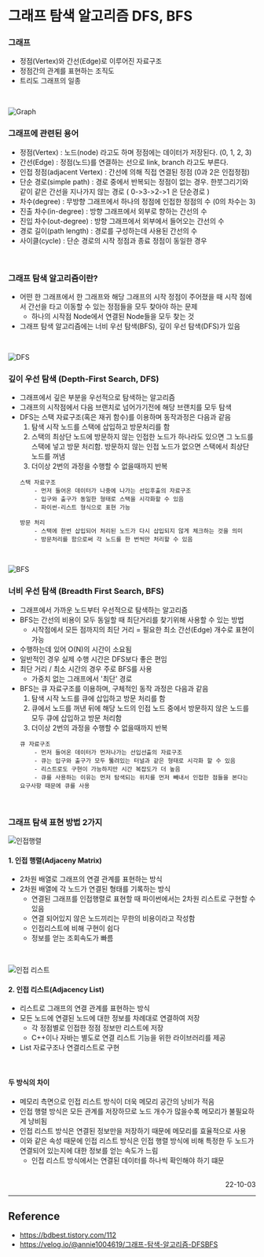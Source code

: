 # 그래프 탐색 알고리즘 DFS, BFS

### 그래프
- 정점(Vertex)와 간선(Edge)로 이루어진 자료구조
- 정점간의 관계를 표현하는 조직도
- 트리도 그래프의 일종

<br>

![Graph](./img/Graph.png)

### 그래프에 관련된 용어
- 정점(Vertex) : 노드(node) 라고도 하며 정점에는 데이터가 저장된다. (0, 1, 2, 3)
- 간선(Edge) : 정점(노드)를 연결하는 선으로 link, branch 라고도 부른다.
- 인접 정점(adjacent Vertex) : 간선에 의해 직접 연결된 정점 (0과 2은 인접정점)
- 단순 경로(simple path) : 경로 중에서 반복되는 정점이 없는 경우. 한붓그리기와 같이 같은 간선을 지나가지 않는 경로 ( 0->3->2->1 은 단순경로 )
- 차수(degree) : 무방향 그래프에서 하나의 정점에 인접한 정점의 수 (0의 차수는 3)
- 진출 차수(in-degree) : 방향 그래프에서 외부로 향하는 간선의 수
- 진입 차수(out-degree) : 방향 그래프에서 외부에서 들어오는 간선의 수
- 경로 길이(path length) : 경로를 구성하는데 사용된 간선의 수
- 사이클(cycle) : 단순 경로의 시작 정점과 종료 정점이 동일한 경우

<br>

### 그래프 탐색 알고리즘이란?
- 어떤 한 그래프에서 한 그래프와 해당 그래프의 시작 정점이 주어졌을 때 시작 점에서 간선을 타고 이동할 수 있는 정점들을 모두 찾아야 하는 문제
    - 하나의 시작점 Node에서 연결된 Node들을 모두 찾는 것
- 그래프 탐색 알고리즘에는 너비 우선 탐색(BFS), 깊이 우선 탐색(DFS)가 있음

<br>

![DFS](./img/DFS.gif)

### 깊이 우선 탐색 (Depth-First Search, DFS)
- 그래프에서 깊은 부분을 우선적으로 탐색하는 알고리즘
- 그래프의 시작점에서 다음 브랜치로 넘어가기전에 해당 브랜치를 모두 탐색
- DFS는 스택 자료구조(혹은 재귀 함수)를 이용하며 동작과정은 다음과 같음
    1. 탐색 시작 노드를 스택에 삽입하고 방문처리를 함
    2. 스택의 최상단 노드에 방문하지 않는 인접한 노드가 하나라도 있으면 그 노드를 스택에 넣고 방문 처리함. 방문하지 않는 인접 노드가 없으면 스택에서 최상단 노드를 꺼냄
    3. 더이상 2번의 과정을 수행할 수 없을때까지 반복
    ```
    스택 자료구조 
        - 먼저 들어온 데이터가 나중에 나가는 선입후출의 자료구조
        - 입구와 출구가 동일한 형태로 스택을 시각화할 수 있음
        - 파이썬-리스트 형식으로 표현 가능
    
    방문 처리
        - 스택에 한번 삽입되어 처리된 노드가 다시 삽입되지 않게 체크하는 것을 의미
        - 방문처리를 함으로써 각 노드를 한 번씩만 처리할 수 있음
    ```

<br>

![BFS](./img/BFS.gif)

### 너비 우선 탐색 (Breadth First Search, BFS)
- 그래프에서 가까운 노드부터 우선적으로 탐색하는 알고리즘
- BFS는 간선의 비용이 모두 동일할 때 최단거리를 찾기위해 사용할 수 있는 방법
    - 시작점에서 모든 점까지의 최단 거리 = 필요한 최소 간선(Edge) 개수로 표현이 가능
- 수행하는데 있어 O(N)의 시간이 소요됨
- 일반적인 경우 실제 수행 시간은 DFS보다 좋은 편임
- 최단 거리 / 최소 시간의 경우 주로 BFS를 사용
    - 가중치 없는 그래프에서 '최단' 경로
- BFS는 큐 자료구조를 이용하며, 구체적인 동작 과정은 다음과 같음
    1. 탐색 시작 노드를 큐에 삽입하고 방문 처리를 함
    2. 큐에서 노드를 꺼낸 뒤에 해당 노드의 인접 노드 중에서 방문하지 않은 노드를 모두 큐에 삽입하고 방문 처리함
    3. 더이상 2번의 과정을 수행할 수 없을때까지 반복
    ```
    큐 자료구조
        - 먼저 들어온 데이터가 먼저나가는 선입선출의 자료구조
        - 큐는 입구와 출구가 모두 뚫려있는 터널과 같은 형태로 시각화 할 수 있음
        - 리스트로도 구현이 가능하지만 시간 복잡도가 더 높음
        - 큐를 사용하는 이유는 먼저 탐색되는 위치를 먼저 빼내서 인접한 점들을 본다는 요구사항 때문에 큐를 사용
    ```
<br>

### 그래프 탐색 표현 방법 2가지
![인접행렬](./img/Adjaceny_Matrix.png)

#### 1. 인접 행렬(Adjaceny Matrix)
- 2차원 배열로 그래프의 연결 관계를 표현하는 방식
- 2차원 배열에 각 노드가 연결된 형태를 기록하는 방식
    - 연결된 그래프를 인접행렬로 표현할 때 파이썬에서는 2차원 리스트로 구현할 수 있음
    - 연결 되어있지 않은 노드끼리는 무한의 비용이라고 작성함
    - 인접리스트에 비해 구현이 쉽다
    - 정보를 얻는 조회속도가 빠름

<br>

![인접 리스트](./img/Adjacency_List.png)

#### 2. 인접 리스트(Adjacency List)
- 리스트로 그래프의 연결 관계를 표현하는 방식
- 모든 노드에 연결된 노드에 대한 정보를 차례대로 연결하여 저장
    - 각 정점별로 인접한 정점 정보만 리스트에 저장
    - C++이나 자바는 별도로 연결 리스트 기능을 위한 라이브러리를 제공
- List 자료구조나 연결리스트로 구현

<br>

#### 두 방식의 차이
- 메모리 측면으로 인접 리스트 방식이 더욱 메모리 공간의 낭비가 적음
- 인접 행렬 방식은 모든 관계를 저장하므로 노드 개수가 많을수록 메모리가 불필요하게 낭비됨
- 인접 리스트 방식은 연결된 정보만을 저장하기 때문에 메모리를 효율적으로 사용
- 이와 같은 속성 때문에 인접 리스트 방식은 인접 행렬 방식에 비해 특정한 두 노드가 연결되어 있는지에 대한 정보를 얻는 속도가 느림
    - 인접 리스트 방식에서는 연결된 데이터를 하나씩 확인해야 하기 떄문

<br>

<div style="text-align: right">22-10-03</div>

-------

## Reference
- https://bdbest.tistory.com/112
- https://velog.io/@annie1004619/그래프-탐색-알고리즘-DFSBFS
